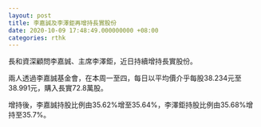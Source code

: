 ```yaml
---
layout: post
title: 李嘉誠及李澤鉅再增持長實股份
date: 2020-10-09 17:48:49.000000000 +08:00
categories: rthk
---
```


長和資深顧問李嘉誠、主席李澤鉅，近日持續增持長實股份。

兩人透過李嘉誠基金會，在本周一至四，每日以平均價介乎每股38.234元至38.991元，購入長實72.8萬股。

增持後，李嘉誠持股比例由35.62%增至35.64%，李澤鉅持股比例由35.68%增持至35.7%。
